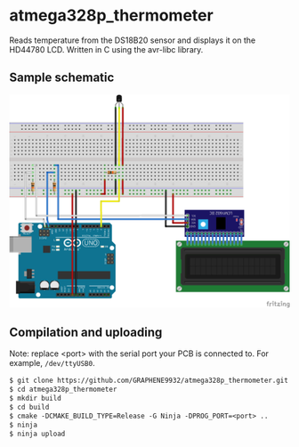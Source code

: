 # atmega328p_thermometer
Reads temperature from the DS18B20 sensor and displays it on the HD44780 LCD.
Written in C using the avr-libc library.

## Sample schematic
![Schematic](pictures/schematic.png)

## Compilation and uploading
Note: replace \<port\> with the serial port your PCB is connected to. For example, `/dev/ttyUSB0`.
```
$ git clone https://github.com/GRAPHENE9932/atmega328p_thermometer.git
$ cd atmega328p_thermometer
$ mkdir build
$ cd build
$ cmake -DCMAKE_BUILD_TYPE=Release -G Ninja -DPROG_PORT=<port> ..
$ ninja
$ ninja upload
```